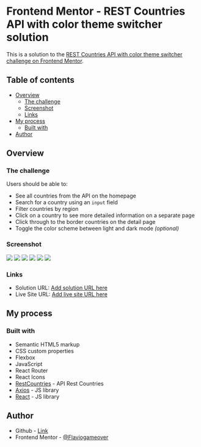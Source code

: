# Frontend Mentor - REST Countries API with color theme switcher solution

This is a solution to the [REST Countries API with color theme switcher challenge on Frontend Mentor](https://www.frontendmentor.io/challenges/rest-countries-api-with-color-theme-switcher-5cacc469fec04111f7b848ca).

## Table of contents

-   [Overview](#overview)
    -   [The challenge](#the-challenge)
    -   [Screenshot](#screenshot)
    -   [Links](#links)
-   [My process](#my-process)
    -   [Built with](#built-with)
-   [Author](#author)

## Overview

### The challenge

Users should be able to:

-   See all countries from the API on the homepage
-   Search for a country using an `input` field
-   Filter countries by region
-   Click on a country to see more detailed information on a separate page
-   Click through to the border countries on the detail page
-   Toggle the color scheme between light and dark mode _(optional)_

### Screenshot

![](./screen_1.png)
![](./screen_2.png)
![](./screen_3.png)
![](./screen_4.png)
![](./screen_5.png)
![](./screen_6.png)

### Links

-   Solution URL: [Add solution URL here](https://your-solution-url.com)
-   Live Site URL: [Add live site URL here](https://your-live-site-url.com)

## My process

### Built with

-   Semantic HTML5 markup
-   CSS custom properties
-   Flexbox
-   JavaScript
-   React Router
-   React Icons
-   [RestCountries](https://restcountries.com/) - API Rest Countries
-   [Axios](https://axios-http.com/) - JS library
-   [React](https://reactjs.org/) - JS library

## Author

-   Github - [Link](https://github.com/Flaviogameover)
-   Frontend Mentor - [@Flaviogameover](https://www.frontendmentor.io/profile/Flaviogameover)
